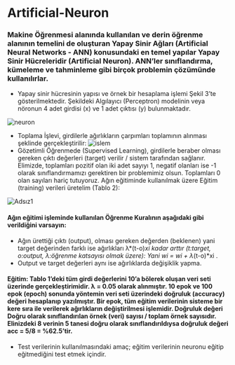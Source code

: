 # Artificial-Neuron


### Makine Öğrenmesi alanında kullanılan ve derin öğrenme alanının temelini de oluşturan Yapay Sinir Ağları (Artificial Neural Networks - ANN) konusundaki en temel yapılar Yapay Sinir Hücreleridir (Artificial Neuron). ANN’ler sınıflandırma, kümeleme ve tahminleme gibi birçok problemin çözümünde kullanılırlar.


* Yapay sinir hücresinin yapısı ve örnek bir hesaplama işlemi Şekil 3’te gösterilmektedir. Şekildeki Algılayıcı (Perceptron) modelinin veya nöronun 4 adet girdisi (x) ve 1 adet çıktısı (y) bulunmaktadır.

![neuron](https://user-images.githubusercontent.com/65908597/193350847-21434114-d24a-47fe-9bc9-3723d74b1ab9.png)

* Toplama İşlevi, girdilerle ağırlıkların çarpımları toplamının alınması şeklinde gerçekleştirilir:
![islem](https://user-images.githubusercontent.com/65908597/193352399-0ace8490-9642-466b-b184-cf2cd6d4202d.png)
* Gözetimli Öğrenmede (Supervised Learning), girdilerle beraber olması gereken çıktı değerleri (target) verilir / sistem tarafından sağlanır. Elimizde, toplamları pozitif olan iki adet sayıyı 1, negatif olanları ise -1 olarak sınıflandırmamızı gerektiren bir problemimiz olsun. Toplamları 0 olan sayıları hariç tutuyoruz. Ağın eğitiminde kullanılmak üzere Eğitim (training) verileri üretelim (Tablo 2):

![Adsız1](https://user-images.githubusercontent.com/65908597/193353024-7c1b504f-b749-4689-a6c5-eba390c00303.png)

#### Ağın eğitimi işleminde kullanılan Öğrenme Kuralının aşağıdaki gibi verildiğini varsayın:
* Ağın ürettiği çıktı (output), olması gereken değerden (beklenen) yani target değerinden farklı ise ağırlıkları λ*(t-o)*xi kadar arttır (t:target, o:output, λ:öğrenme katsayısı olmak üzere): Yani wi = wi + λ*(t-o)*xi .
* Output ve target değerleri aynı ise ağırlıklarda değişiklik yapma.

#### Eğitim: Tablo 1’deki tüm girdi değerlerini 10’a bölerek oluşan veri seti üzerinde gerçekleştirimidir. λ = 0.05 olarak alınmıştır. 10 epok ve 100 epok (epoch) sonunda yöntemin veri seti üzerindeki doğruluk (accuracy) değeri hesaplanıp yazılmıştır. Bir epok, tüm eğitim verilerinin sisteme bir kere sıra ile verilerek ağırlıkların değiştirilmesi işlemidir. Doğruluk değeri Doğru olarak sınıflandırılan örnek (veri) sayısı / toplam örnek sayısıdır. Elinizdeki 8 verinin 5 tanesi doğru olarak sınıflandırıldıysa doğruluk değeri acc = 5/8 = %62.5’tir.

* Test verilerinin kullanılmasındaki amaç; eğitim verilerinin neuronu eğitip eğitmediğini test etmek içindir.
